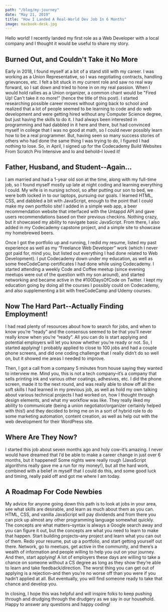 ```yaml
---
path: "/blog/my-journey"
date: "May 21, 2019"
title: "How I Landed A Real-World Dev Job In 6 Months"
image: macbook-desk.jpg
---
```


Hello world! I recently landed my first role as a Web Developer with a local company and I thought it would be useful to share my story.

Burned Out, and Couldn't Take it No More
---------------

Early in 2018, I found myself at a bit of a stand still with my career. I was working as a Union Representative, so I was negotiating contracts, handling grievances, etc. I felt a bit stuck in my current role and saw no real way forward, so I sat down and tried to hone in on my real passion. When I would hold rallies as a Union organizer, a common chant would be "Fired Up! Can't take it no more!" (hence the title of this post). I started researching possible career moves without going back to school and realized that a lot of people seemed to be learning to code and do web development and were getting hired without any Computer Science degree, but just having the skills to do it. I had always been interested in programming and had dabbled in it here and there, but had convinced myself in college that I was no good at math, so I could never possibly learn how to be a real programmer. But, having seen so many success stories of others who had done the same thing I was trying to do, I figured I had nothing to lose. So, in April, I signed up for the Codecademy Build Websites From Scratch Pro Intensive and lo and behold–I loved it!

Father, Husband, and Student--Again...
---------------

I am married and had a 1-year old son at the time, along with my full-time job, so I found myself mostly up late at night coding and learning everything I could. My wife is in nursing school, so after putting our son to bed, we were both locked in to our laptops, pursuing our goals. I learned HTML, CSS, and dabbled a bit with JavaScript, enough to the point that I could make my own portfolio site! I added in a simple web app, a beer recommendation website that interfaced with the Untappd API and gave users recommendations based on their previous checkins. Nothing crazy, but it showcased my ability to navigate basic JavaScript. From there, I also added in my Codecademy capstone project, and a simple site to showcase my homebrewed beers.

Once I got the portfolio up and running, I redid my resume, listed my past experience as well as my “Freelance Web Developer” work (which I never got paid for, mind you, but listed out everything I had done related to Web Development). I put Codecademy down under my education, as well as some freeCodeCamp certificates I had done while using Codecademy. I started attending a weekly Code and Coffee meetup (since evening meetups were out of the question with my son around), and started networking and became active in the #100DaysOfCode on Twitter. I kept my education going by doing all the courses I possibly could on Codecademy, and also supplementing a bit with freeCodeCamp and Udemy courses.

Now The Hard Part--Actually Finding Employment!
-----------

I had read plenty of resources about how to search for jobs, and when to know you’re “ready” and the consensus seemed to be that you’ll never really know when you’re “ready”. All you can do is start applying and potential employers will let you know whether you’re ready or not. So, I started applying! I probably applied to close to 100 jobs and had a couple phone screens, and did one coding challenge that I really didn’t do so well on, but it showed me areas I needed to improve.

Then, I got a call from a company 5 minutes from house saying they wanted to interview me. Mind you, this is not a tech company–it’s a company that sells printing ink and various other coatings, adhesives, etc. I did the phone screen, made it to the next round, and was really able to show off all the soft skills I had learned in my previous job, as well as hold my own talking about various technical projects I had worked on, how I thought through design elements, and what my workflow was like. They really liked my ability to communicate (being a union negotiator/organizer certainly helped with this!) and they decided to bring me on in a sort of hybrid role to do some marketing automation, content creation, as well as help out with the web development for their WordPress site.

Where Are They Now?
--------

I started this job about seven months ago and holy cow–it’s amazing. I never would have dreamed that I’d be able to make a career change in just over 6 months, but it happened! Some nights were really rough (JavaScript algorithms really gave me a run for my money!), but all the hard work, combined with a belief in myself that I could do this, and some good luck and timing, really paid off and got me where I am today.


A Roadmap For Code Newbies
-------------
My advice for anyone going down this path is to look at jobs in your area, see what skills are desirable, and learn as much about them as you can. HTML, CSS, and vanilla JavaScript will pay dividends and from there you can pick up almost any other programming language somewhat quickly. The concepts are what matters–syntax is always a Google search away and you can figure it out, but the concepts are what you need to learn to make that happen. Start building projects–any project and learn what you can out of them. Redo your resume, put up a portfolio, and start getting yourself out there. Network, go to meetups, get active in the community, and there’s a wealth of information and people willing to help you out on your journey. And then, start applying! A lot of employers these days are willing to take a chance on someone without a CS degree as long as they show they’re able to learn and take feedback/direction. The worst thing you can get out of applying is a rejection–and then you’re no worse off than you were if you hadn’t applied at all. But eventually, you will find someone ready to take that chance and develop you.

In closing, I hope this was helpful and will inspire folks to keep pushing through and drudging through the drudgery as we say in our household. Happy to answer any questions and happy coding!